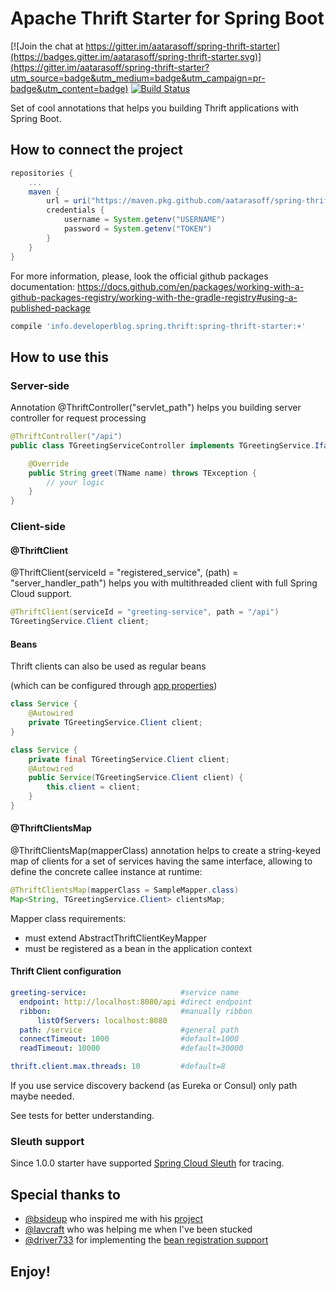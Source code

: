 # Apache Thrift Starter for Spring Boot

[![Join the chat at https://gitter.im/aatarasoff/spring-thrift-starter](https://badges.gitter.im/aatarasoff/spring-thrift-starter.svg)](https://gitter.im/aatarasoff/spring-thrift-starter?utm_source=badge&utm_medium=badge&utm_campaign=pr-badge&utm_content=badge) [![Build Status](https://travis-ci.org/aatarasoff/spring-thrift-starter.svg?branch=master)](https://travis-ci.org/aatarasoff/spring-thrift-starter)

Set of cool annotations that helps you building Thrift applications with Spring Boot.

## How to connect the project
```groovy
repositories {
    ...
    maven {
        url = uri("https://maven.pkg.github.com/aatarasoff/spring-thrift-starter")
        credentials {
            username = System.getenv("USERNAME")
            password = System.getenv("TOKEN")
        }
    }
}
```

For more information, please, look the official github packages documentation: https://docs.github.com/en/packages/working-with-a-github-packages-registry/working-with-the-gradle-registry#using-a-published-package

```groovy
compile 'info.developerblog.spring.thrift:spring-thrift-starter:+'
```

## How to use this

### Server-side
Annotation @ThriftController("servlet_path") helps you building server controller for request processing

```java
@ThriftController("/api")
public class TGreetingServiceController implements TGreetingService.Iface {

    @Override
    public String greet(TName name) throws TException {
        // your logic
    }
}
```
### Client-side

#### @ThriftClient

@ThriftClient(serviceId = "registered_service", (path) = "server_handler_path") helps you with multithreaded client with full Spring Cloud support.
```java
@ThriftClient(serviceId = "greeting-service", path = "/api")
TGreetingService.Client client;
```

#### Beans
Thrift clients can also be used as regular beans 

(which can be configured through [app properties](#thrift-client-configuration))

```java
class Service {
    @Autowired
    private TGreetingService.Client client;
}
```


```java
class Service {
    private final TGreetingService.Client client;
    @Autowired
    public Service(TGreetingService.Client client) {
        this.client = client;
    }
}
```

#### @ThriftClientsMap

@ThriftClientsMap(mapperClass) annotation helps to create a string-keyed map of clients for a set of services having the same interface, allowing to define the concrete callee instance at runtime:
```java
@ThriftClientsMap(mapperClass = SampleMapper.class)
Map<String, TGreetingService.Client> clientsMap;
```
Mapper class requirements:
* must extend AbstractThriftClientKeyMapper
* must be registered as a bean in the application context

#### Thrift Client configuration

```yaml
greeting-service:                     #service name
  endpoint: http://localhost:8080/api #direct endpoint
  ribbon:                             #manually ribbon
      listOfServers: localhost:8080
  path: /service                      #general path
  connectTimeout: 1000                #default=1000
  readTimeout: 10000                  #default=30000

thrift.client.max.threads: 10         #default=8
```

If you use service discovery backend (as Eureka or Consul) only path maybe needed.

See tests for better understanding.

### Sleuth support
Since 1.0.0 starter have supported [Spring Cloud Sleuth](https://cloud.spring.io/spring-cloud-sleuth) for tracing.

## Special thanks to

* [@bsideup](https://github.com/bsideup) who inspired me with his [project](https://github.com/bsideup/thrift-spring-boot-starter)
* [@lavcraft](https://github.com/lavcraft) who was helping me when I've been stucked
* [@driver733](https://github.com/driver733) for implementing the [bean registration support](#beans)

## Enjoy!



